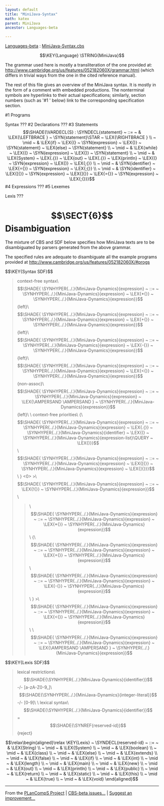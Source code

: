 ```yaml
---
layout: default
title: "MiniJava-Syntax"
math: katex
parent: MiniJava
ancestor: Languages-beta

---
```


[Languages-beta] : [MiniJava-Syntax.cbs]

$$\KEY{Language} \STRING{MiniJava}$$





  [The MiniJava Reference Manual]: 
    http://www.cambridge.org/us/features/052182060X/mjreference/mjreference.html
  
  [Modern Compiler Implementation in Java: the MiniJava Project]:
    http://www.cambridge.org/us/features/052182060X/
  
  The grammar used here is mostly a transliteration of the one provided at:
  http://www.cambridge.org/us/features/052182060X/grammar.html
  (which differs in trivial ways from the one in the cited reference manual).
  
  The rest of this file gives an overview of the MiniJava syntax. It is mostly
  in the form of a comment with embedded productions. The nonterminal symbols
  are hyperlinks to their actual specifications; similarly, section numbers
  (such as '#1 ' below) link to the corresponding specification section.

#1 Programs

Syntax
???
#2 Declarations
???
#3 Statements
$$\SHADE{\VARDECL{S} : \SYNDECL{statement}  ~ ::= ~ &  \LEX{\LEFTBRACE } ~ \SYN{statement}\STAR ~ \LEX{\RIGHTBRACE } \\  ~ \mid ~ &  \LEX{if} ~ \LEX{(} ~ \SYN{expression} ~ \LEX{)} ~ \SYN{statement} ~ \LEX{else} ~ \SYN{statement} \\  ~ \mid ~ &  \LEX{while} ~ \LEX{(} ~ \SYN{expression} ~ \LEX{)} ~ \SYN{statement} \\  ~ \mid ~ &  \LEX{System} ~ \LEX{.{}} ~ \LEX{out} ~ \LEX{.{}} ~ \LEX{println} ~ \LEX{(} ~ \SYN{expression} ~ \LEX{)} ~ \LEX{;{}} \\  ~ \mid ~ &  \SYN{identifier} ~ \LEX{={}} ~ \SYN{expression} ~ \LEX{;{}} \\  ~ \mid ~ &  \SYN{identifier} ~ \LEX{[{}} ~ \SYN{expression} ~ \LEX{]{}} ~ \LEX{={}} ~ \SYN{expression} ~ \LEX{;{}}}$$
#4 Expressions
???
#5 Lexemes

Lexis
???


# $$\SECT{6}$$ Disambiguation
           



  The mixture of CBS and SDF below specifies how MiniJava texts are to
  be disambiguated by parsers generated from the above grammar.
  
  The specified rules are adequate to disambiguate all the example programs
  provided at http://www.cambridge.org/us/features/052182060X/#progs


\$$\KEY{Syntax SDF}$$
> context-free syntax\\
> $$\SHADE{ \SYNHYPER{../.}{MiniJava-Dynamics}{expression}  ~ ::= ~  \SYNHYPER{../.}{MiniJava-Dynamics}{expression} ~ \LEX{*{}} ~ \SYNHYPER{../.}{MiniJava-Dynamics}{expression}}$$ {left}\\
> $$\SHADE{ \SYNHYPER{../.}{MiniJava-Dynamics}{expression}  ~ ::= ~  \SYNHYPER{../.}{MiniJava-Dynamics}{expression} ~ \LEX{+{}} ~ \SYNHYPER{../.}{MiniJava-Dynamics}{expression}}$$ {left}\\
> $$\SHADE{ \SYNHYPER{../.}{MiniJava-Dynamics}{expression}  ~ ::= ~  \SYNHYPER{../.}{MiniJava-Dynamics}{expression} ~ \LEX{-{}} ~ \SYNHYPER{../.}{MiniJava-Dynamics}{expression}}$$ {left}\\
> $$\SHADE{ \SYNHYPER{../.}{MiniJava-Dynamics}{expression}  ~ ::= ~  \SYNHYPER{../.}{MiniJava-Dynamics}{expression} ~ \LEX{<{}} ~ \SYNHYPER{../.}{MiniJava-Dynamics}{expression}}$$ {non-assoc}\\
> $$\SHADE{ \SYNHYPER{../.}{MiniJava-Dynamics}{expression}  ~ ::= ~  \SYNHYPER{../.}{MiniJava-Dynamics}{expression} ~ \LEX{\AMPERSAND \AMPERSAND } ~ \SYNHYPER{../.}{MiniJava-Dynamics}{expression}}$$ {left}\\
> \\
> context-free priorities\\
> {\\
> $$\SHADE{ \SYNHYPER{../.}{MiniJava-Dynamics}{expression}  ~ ::= ~  \SYNHYPER{../.}{MiniJava-Dynamics}{expression} ~ \LEX{.{}} ~ \SYNHYPER{../.}{MiniJava-Dynamics}{identifier} ~ \LEX{(} ~ \SYNHYPER{../.}{MiniJava-Dynamics}{expression-list}\QUERY ~ \LEX{)}}$$\\
> $$\SHADE{ \SYNHYPER{../.}{MiniJava-Dynamics}{expression}  ~ ::= ~  \SYNHYPER{../.}{MiniJava-Dynamics}{expression} ~ \LEX{[{}} ~ \SYNHYPER{../.}{MiniJava-Dynamics}{expression} ~ \LEX{]{}}}$$\\
> } <0> >\\
> $$\SHADE{ \SYNHYPER{../.}{MiniJava-Dynamics}{expression}  ~ ::= ~  \LEX{!{}} ~ \SYNHYPER{../.}{MiniJava-Dynamics}{expression}}$$\\
> >\\
> $$\SHADE{ \SYNHYPER{../.}{MiniJava-Dynamics}{expression}  ~ ::= ~  \SYNHYPER{../.}{MiniJava-Dynamics}{expression} ~ \LEX{*{}} ~ \SYNHYPER{../.}{MiniJava-Dynamics}{expression}}$$\\
> > {\\
> $$\SHADE{ \SYNHYPER{../.}{MiniJava-Dynamics}{expression}  ~ ::= ~  \SYNHYPER{../.}{MiniJava-Dynamics}{expression} ~ \LEX{+{}} ~ \SYNHYPER{../.}{MiniJava-Dynamics}{expression}}$$\\
> $$\SHADE{ \SYNHYPER{../.}{MiniJava-Dynamics}{expression}  ~ ::= ~  \SYNHYPER{../.}{MiniJava-Dynamics}{expression} ~ \LEX{-{}} ~ \SYNHYPER{../.}{MiniJava-Dynamics}{expression}}$$\\
> } >\\
> $$\SHADE{ \SYNHYPER{../.}{MiniJava-Dynamics}{expression}  ~ ::= ~  \SYNHYPER{../.}{MiniJava-Dynamics}{expression} ~ \LEX{<{}} ~ \SYNHYPER{../.}{MiniJava-Dynamics}{expression}}$$\\
> >\\
> $$\SHADE{ \SYNHYPER{../.}{MiniJava-Dynamics}{expression}  ~ ::= ~  \SYNHYPER{../.}{MiniJava-Dynamics}{expression} ~ \LEX{\AMPERSAND \AMPERSAND } ~ \SYNHYPER{../.}{MiniJava-Dynamics}{expression}}$$

\$$\KEY{Lexis SDF}$$
> lexical restrictions\\
> $$\SHADE{\SYNHYPER{../.}{MiniJava-Dynamics}{identifier}}$$      -/- [a-zA-Z0-9\_]\\
> $$\SHADE{\SYNHYPER{../.}{MiniJava-Dynamics}{integer-literal}}$$ -/- [0-9]\\
> \\
> lexical syntax\\
> $$\SHADE{\SYNHYPER{../.}{MiniJava-Dynamics}{identifier}}$$ = $$\SHADE{\SYNREF{reserved-id}}$$ {reject}

$$\relax\begin{aligned}\relax
  \KEY{Lexis} ~ 
     \SYNDECL{reserved-id}
      ~ ::= ~ &
      \LEX{String} \\
      ~ \mid ~ &  \LEX{System} \\
      ~ \mid ~ &  \LEX{boolean} \\
      ~ \mid ~ &  \LEX{class} \\
      ~ \mid ~ &  \LEX{else} \\
      ~ \mid ~ &  \LEX{extends} \\
      ~ \mid ~ &  \LEX{false} \\
      ~ \mid ~ &  \LEX{if} \\
      ~ \mid ~ &  \LEX{int} \\
      ~ \mid ~ &  \LEX{length} \\
      ~ \mid ~ &  \LEX{main} \\
      ~ \mid ~ &  \LEX{new} \\
      ~ \mid ~ &  \LEX{out} \\
      ~ \mid ~ &  \LEX{println} \\
      ~ \mid ~ &  \LEX{public} \\
      ~ \mid ~ &  \LEX{return} \\
      ~ \mid ~ &  \LEX{static} \\
      ~ \mid ~ &  \LEX{this} \\
      ~ \mid ~ &  \LEX{true} \\
      ~ \mid ~ &  \LEX{void}
\end{aligned}$$



[Funcons-beta]: /CBS-beta/math/Funcons-beta
  "FUNCONS-BETA"
[Unstable-Funcons-beta]: /CBS-beta/math/Unstable-Funcons-beta
  "UNSTABLE-FUNCONS-BETA"
[Languages-beta]: /CBS-beta/math/Languages-beta
  "LANGUAGES-BETA"
[Unstable-Languages-beta]: /CBS-beta/math/Unstable-Languages-beta
  "UNSTABLE-LANGUAGES-BETA"
[CBS-beta]: /CBS-beta 
  "CBS-BETA"


____

From the [PLanCompS Project] | [CBS-beta issues...] | [Suggest an improvement...]

[MiniJava-Syntax.cbs]: /CBS-beta/Languages-beta/MiniJava/MiniJava-cbs/MiniJava/MiniJava-Syntax/MiniJava-Syntax.cbs
  "CBS SOURCE FILE"
[PLanCompS Project]: https://plancomps.github.io
  "PROGRAMMING LANGUAGE COMPONENTS AND SPECIFICATIONS PROJECT HOME PAGE"
[CBS-beta issues...]: https://github.com/plancomps/CBS-beta/issues
  "CBS-BETA ISSUE REPORTS ON GITHUB"
[Suggest an improvement...]: mailto:plancomps@gmail.com?Subject=CBS-beta%20-%20comment&Body=Re%3A%20CBS-beta%20specification%20at%20MiniJava/MiniJava-Syntax/MiniJava-Syntax.cbs%0A%0AComment/Query/Issue/Suggestion%3A%0A%0A%0ASignature%3A%0A 
  "GENERATE AN EMAIL TEMPLATE"
